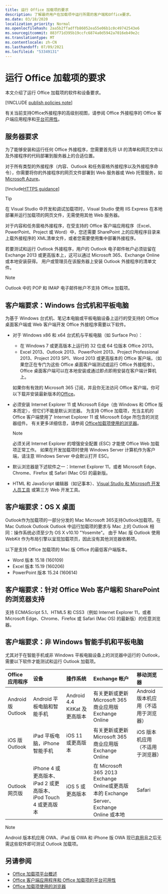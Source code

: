 ```yaml
---
title: 运行 Office 加载项的要求
description: 了解最终用户在加载项中运行所需的客户端和Office要求。
ms.date: 03/18/2020
localization_priority: Normal
ms.openlocfilehash: 2aa5b2ffadffb86052ea55e06b1c0c49742543e6
ms.sourcegitcommit: 883f71d395b19ccfc6874a0d5942a7016eb49e2c
ms.translationtype: MT
ms.contentlocale: zh-CN
ms.lasthandoff: 07/09/2021
ms.locfileid: "53349131"
---
```

# <a name="requirements-for-running-office-add-ins"></a>运行 Office 加载项的要求

本文介绍了运行 Office 加载项的软件和设备要求。

[!INCLUDE [publish policies note](../includes/note-publish-policies.md)]

有关当前支持Office外接程序的高级别视图，请参阅 Office 外接程序的 Office 客户端应用程序和[平台可用性](../overview/office-add-in-availability.md)。

## <a name="server-requirements"></a>服务器要求

为了能够安装和运行任何 Office 外接程序，您需要首先将 UI 的清单和网页文件以及外接程序的代码部署到服务器上的合适位置。

对于所有类型的外接程序（内容、Outlook 和任务窗格外接程序以及外接程序命令），你需要将你的外接程序的网页文件部署到 Web 服务器或 Web 托管服务，如 [Microsoft Azure](../publish/host-an-office-add-in-on-microsoft-azure.md)。

[!include[HTTPS guidance](../includes/https-guidance.md)]

> [!TIP]
> 在 Visual Studio 中开发和调试加载项时，Visual Studio 使用 IIS Express 在本地部署并运行加载项的网页文件，无需使用其他 Web 服务器。

对于内容和任务窗格外接程序，在受支持的 Office 客户端应用程序（Excel、PowerPoint、Project 或 Word）中，您还需要 SharePoint 上的应用程序目录来上载外接程序的 XML[](../publish/publish-task-pane-and-content-add-ins-to-an-add-in-catalog.md)清单文件，或者您需要使用集中部署外接程序。 [](../publish/centralized-deployment.md)

若要测试和运行 Outlook 外接程序，用户的 Outlook 电子邮件帐户必须驻留在 Exchange 2013 或更高版本上，这可以通过 Microsoft 365、Exchange Online 或本地安装获得。 用户或管理员在该服务器上安装 Outlook 外接程序的清单文件。

> [!NOTE]
> Outlook 中的 POP 和 IMAP 电子邮件帐户不支持 Office 加载项。

## <a name="client-requirements-windows-desktop-and-tablet"></a>客户端要求：Windows 台式机和平板电脑

为基于 Windows 台式机、笔记本电脑或平板电脑设备上运行的受支持的 Office 桌面客户端或 Web 客户端开发 Office 外接程序需要以下软件。

- 对于 Windows x86 和 x64 台式机与平板电脑（如 Surface Pro）：
  - 在 Windows 7 或更高版本上运行的 32 位或 64 位版本 Office 2013。
  - Excel 2013、Outlook 2013、PowerPoint 2013、Project Professional 2013、Project 2013 SP1、Word 2013 或更高版本的 Office 客户端，（如果您正在专门为这些 Office 桌面客户端测试或运行 Office 外接程序）。Office 桌面客户端可以在本地安装或通过即点即用安装在客户端计算机上。

  如果你有有效的 Microsoft 365 订阅，并且你无法访问 Office 客户端，你可以下载并安装最新版本的[Office](https://support.office.com/article/download-and-install-or-reinstall-office-365-or-office-2019-on-a-pc-or-mac-4414eaaf-0478-48be-9c42-23adc4716658)。

- 必须安装 Internet Explorer 11 或 Microsoft Edge（由 Windows 和 Office 版本而定），但它们不能是默认浏览器。 为支持 Office 加载项，充当主机的 Office 客户端使用了 Internet Explorer 11 或 Microsoft Edge 所包含的浏览器组件。 有关更多详细信息，请参阅 [Office加载项使用的浏览器](browsers-used-by-office-web-add-ins.md)。

  > [!NOTE]
  > 必须关闭 Internet Explorer 的增强安全配置 (ESC) 才能使 Office Web 加载项正常工作。 如果在开发加载项时使用 Windows Server 计算机作为客户端，请注意 Windows Server 中会默认打开 ESC。

- 默认浏览器是下述软件之一：Internet Explorer 11，或者 Microsoft Edge、Chrome、Firefox 或 Safari (Mac OS) 的最新版。
- HTML 和 JavaScript 编辑器（如记事本）、[Visual Studio 和 Microsoft 开发人员工具](https://www.visualstudio.com/features/office-tools-vs) 或第三方 Web 开发工具。

## <a name="client-requirements-os-x-desktop"></a>客户端要求：OS X 桌面

Outlook作为加载项的一部分分发的 Mac Microsoft 365支持Outlook加载项。在 Mac Outlook Outlook Outlook 中运行加载项的要求与 Mac 上的 Outlook 相同：操作系统必须至少为 OS X v10.10 "Yosemite"。 由于 Mac 版 Outlook 使用 WebKit 作为布局引擎以呈现加载项页，因此没有其他浏览器依赖项。

以下是支持 Office 加载项的 Mac 版 Office 的最低客户端版本。

- Word 版本 15.18 (160109)
- Excel 版本 15.19 (160206)
- PowerPoint 版本 15.24 (160614)

## <a name="client-requirements-browser-support-for-office-web-clients-and-sharepoint"></a>客户端要求：针对 Office Web 客户端和 SharePoint 的浏览器支持

支持 ECMAScript 5.1、HTML5 和 CSS3（例如 Internet Explorer 11，或者 Microsoft Edge、Chrome、Firefox 或 Safari (Mac OS) 的最新版）的任意浏览器。


## <a name="client-requirements-non-windows-smartphone-and-tablet"></a>客户端要求：非 Windows 智能手机和平板电脑

尤其对于在智能手机或非 Windows 平板电脑设备上的浏览器中运行的 Outlook，需要以下软件才能测试和运行 Outlook 加载项。


| Office 应用程序 | 设备 | 操作系统 | Exchange 帐户 | 移动浏览器 |
|:-----|:-----|:-----|:-----|:-----|
|Android 版 Outlook|Android 平板电脑和智能手机|Android 4.4 KitKat 及更高版本|有关更新或更新Microsoft 365 商业应用版Exchange Online|Android 版本机应用（不适用于浏览器）|
|iOS 版 Outlook|iPad 平板电脑，iPhone 智能手机|iOS 11 或更高版本|有关更新或更新Microsoft 365 商业应用版Exchange Online|iOS 版本机应用（不适用于浏览器）|
|Outlook 网页版|iPhone 4 或更高版本、iPad 2 或更高版本、iPod Touch 4 或更高版本|iOS 5 或更高版本|在 Microsoft 365 2013 Exchange Online或更高版本的 Exchange Server、Exchange Online 或本地|Safari|

> [!NOTE]
> Android 版本机应用 OWA、iPad 版 OWA 和 iPhone 版 OWA 现已[弃用](https://support.office.com/article/Microsoft-OWA-mobile-apps-are-being-retired-076ec122-4576-4900-bc26-937f84d25a4b)且之后无需这些软件即可测试 Outlook 加载项。


## <a name="see-also"></a>另请参阅

- [Office 加载项平台概述](../overview/office-add-ins.md)
- [Office 客户端应用程序和 Office 加载项的平台可用性](../overview/office-add-in-availability.md)
- [Office 加载项使用的浏览器](browsers-used-by-office-web-add-ins.md)
